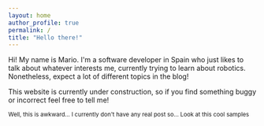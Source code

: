 ```yaml
---
layout: home
author_profile: true
permalink: /
title: "Hello there!"
---
```


Hi! My name is Mario. I'm a software developer in Spain who just likes to talk about whatever interests me, currently trying to learn about robotics. Nonetheless, expect a lot of different topics in the blog!

This website is currently under construction, so if you find something buggy or incorrect feel free to tell me!

<sub>Well, this is awkward... I currently don't have any real post so... Look at this cool samples<sub>